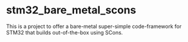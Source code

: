 # stm32_bare_metal_scons
This is a project to offer a bare-metal super-simple code-framework for STM32 that builds out-of-the-box using SCons.
